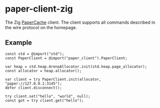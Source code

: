 # paper-client-zig

The Zig [PaperCache](https://papercache.io) client. The client supports all commands described in the wire protocol on the homepage.

## Example
```zig
const std = @import("std");
const PaperClient = @import("paper_client").PaperClient;

var heap = std.heap.ArenaAllocator.init(std.heap.page_allocator);
const allocator = heap.allocator();

var client = try PaperClient.init(allocator, "paper://127.0.0.1:3145");
defer client.disconnect();

try client.set("hello", "world", null);
const got = try client.get("hello");
```
